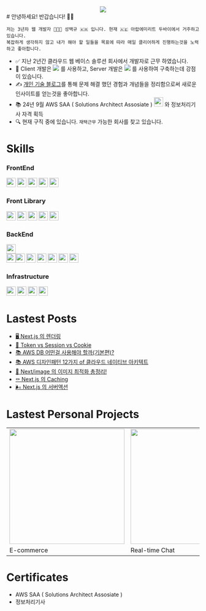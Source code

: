 <div align="center">
  <a href="https://hits.seeyoufarm.com"><img src="https://hits.seeyoufarm.com/api/count/incr/badge.svg?url=https%3A%2F%2Fgithub.com%2Fqor8917&count_bg=%#66D10F&title_bg=%23555555&icon=&icon_color=%23E7E7E7&title=%EB%B0%A9%EB%AC%B8%EC%9E%90&edge_flat=false"/></a>
</div>
# 안녕하세요! 반갑습니다! ✋🏻

```
저는 3년차 웹 개발자 👨🏻‍💻 성백규 🇰🇷 입니다. 현재 🇦🇪 아랍에미리트 두바이에서 거주하고 있습니다.
복잡하게 생각하지 않고 내가 해야 할 일들을 목표에 따라 매일 클리어하게 진행하는것을 노력하고 좋아합니다.
```
- ✅  지난 2년간 클라우드 웹 베이스 솔루션 회사에서 개발자로 근무 하였습니다.
- 💪  Client 개발은 <img src="https://img.shields.io/badge/Next.js-292929?style=flat&logo=Next.js&logoColor=ffffff"/> 를 사용하고, Server 개발은 <img src="https://img.shields.io/badge/Amazon Web Service-232F3E?style=flat&logo=AmazonAWS&logoColor=ffffff"/> 를 사용하여 구축하는데 강점이 있습니다.
- ✍️  <a href="https://dubaibaran.notion.site/a2ec368f93dd46289c6e66f4fabf6261?pvs=4">개인 기술 블로그</a>를 통해 문제 해결 했던 경험과 개념들을 정리함으로써 새로운 인사이트를 얻는것을 좋아합니다.
- 📚 24년 9월 AWS SAA ( Solutions Architect Assosiate ) <img src="https://github.com/qor8917/qor8917/assets/69076456/6c0b7226-d521-4347-badb-394aec4ebe88" width="24" height="24" /> 와 정보처리기사 자격 획득
- 🔍  현재 구직 중에 있습니다. `재택근무` 가능한 회사를 찾고 있습니다.


# Skills

### FrontEnd
<picture>
  <img src="https://img.shields.io/badge/JavaScript-F7DF1E?style=plastic&logo=JavaScript&logoColor=ffffff" height="24px" style="pointer-events:none;"/></picture><picture> <img src="https://img.shields.io/badge/Next.js-292929?style=plastic&logo=Next.js&logoColor=ffffff" height="24px" style="pointer-events:none;"/></picture><picture> <img src="https://img.shields.io/badge/React-61DAFB?style=plastic&logo=React&logoColor=ffffff" height="24px" style="pointer-events:none;"/></picture><picture> <img src="https://img.shields.io/badge/Angular-DD1100?style=plastic&logo=Angular&logoColor=ffffff" height="24px" style="pointer-events:none;"/></picture>
<picture><img src="https://img.shields.io/badge/TypeScript-3178C6?style=plastic&logo=TypeScript&logoColor=ffffff" height="24px" style="pointer-events:none;"/></picture>

### Front Library
<picture>
  <img src="https://img.shields.io/badge/SWR-292929?style=plastic&logo=SWR&logoColor=ffffff" height="24px" style="pointer-events:none;"/></picture><picture> <img src="https://img.shields.io/badge/shadcn/ui-292929?style=plastic&logo=shadcn/ui&logoColor=ffffff" height="24px" style="pointer-events:none;"/></picture> <picture><img src="https://img.shields.io/badge/Tailwind CSS-06B6D4?style=plastic&logo=Tailwind CSS&logoColor=ffffff" height="24px" style="pointer-events:none;"/></picture><picture> <img src="https://img.shields.io/badge/Zod-3E67B1?style=plastic&logo=Zod&logoColor=ffffff" height="24px" style="pointer-events:none;"/></picture> <picture><img src="https://img.shields.io/badge/Zustand-292929?style=plastic&logo=Zustand&logoColor=ffffff" height="24px" style="pointer-events:none;"/>
</picture>

### BackEnd
<picture>
  <img src="https://img.shields.io/badge/Next.js-292929?style=plastic&logo=Next.js&logoColor=ffffff" height="24px" style="pointer-events:none;"/></picture><br/><picture><img src="https://img.shields.io/badge/Amazon Web Service-232F3E?style=plastic&logo=AmazonAWS&logoColor=ffffff" height="24px" style="pointer-events:none;"/></picture><picture><img src="https://img.shields.io/badge/Lambda-FF9900?style=plastic&logo=Lambda&logoColor=ffffff" height="24px" style="pointer-events:none;"/></picture> <picture><img src="https://img.shields.io/badge/DynamoDB-4053D6?style=plastic&logo=DynamoDB&logoColor=ffffff" height="24px" style="pointer-events:none;"/></picture> <picture><img src="https://img.shields.io/badge/S3-569A31?style=plastic&logo=S3&logoColor=ffffff" height="24px" style="pointer-events:none;"/></picture> <picture> <img src="https://img.shields.io/badge/Cognito-DD344C?style=plastic&logo=Cognito&logoColor=ffffff" height="24px" style="pointer-events:none;"/></picture> <picture> <img src="https://img.shields.io/badge/API Gateway-FF4F8B?style=plastic&logo=API Gateway&logoColor=ffffff" height="24px" style="pointer-events:none;"/></picture>
<picture><img src="https://img.shields.io/badge/SQS-FF4F8B?style=plastic&logo=SQS&logoColor=ffffff" height="24px" style="pointer-events:none;"/> 
</picture>

### Infrastructure
<picture>
  <img src="https://img.shields.io/badge/Amazon Web Service-232F3E?style=plastic&logo=AmazonAWS&logoColor=ffffff" height="24px" style="pointer-events:none;"/></picture> <picture><img src="https://img.shields.io/badge/Route 53-8C4FFF?style=plastic&logo=Route 53&logoColor=ffffff" height="24px" style="pointer-events:none;"/></picture> <picture><img src="https://img.shields.io/badge/CloudFront-8C4FFF?style=plastic&logo=CloudFront&logoColor=ffffff" height="24px" style="pointer-events:none;"/></picture><picture> <img src="https://img.shields.io/badge/IAM-DD344C?style=plastic&logo=IAM&logoColor=ffffff" height="24px" style="pointer-events:none;"/>
</picture>


# Lastest Posts
- [🖥️ Next.js 의 렌더링 ](https://dubaibaran.notion.site/NextJS-923cdfcb2bea4f9891e828df35a7d414?pvs=4
)
- [🍪 Token vs Session vs Cookie](https://dubaibaran.notion.site/Cookie-vs-Session-vs-Token-3a3410835dd246149c9ff8321e625065?pvs=4)
- [📚 AWS DB 어떤걸 사용해야 할까(기본편)?](https://dubaibaran.notion.site/AWS-DB-4cf3c748576e4620b193b7746bd2c8a2?pvs=4)
- [📚 AWS 디자인패턴 12가지 of 클라우드 네이티브 아키텍트](https://dubaibaran.notion.site/1-12-12-of-AWS-06f9f0bbabcf4ba1985edafa1453b8de?pvs=4)
- [📸 Next/image 의 이미지 최적화 총정리!](https://dubaibaran.notion.site/Next-image-85c4ff9a54d64e74852354523d22b4aa?pvs=4)
- [⚰️ Next.js 의 Caching ](https://dubaibaran.notion.site/NextJS-Caching-e46a0e52338e4292b0792917f581e866?pvs=4)
- [🌬️ Next.js 의 서버액션](https://dubaibaran.notion.site/NextJS-2eb0153ae6ec45429eada08d07581f6f?pvs=4)

# Lastest Personal Projects
<table>
  <tbody>
    <tr>
      <td>
        <a href="https://dubaibaran.notion.site/E-commerce-NextJS-CMS-244be8014926485182a2bce807cc1ae1?pvs=4" title="E-commerce">
          <img align="center" src="https://github.com/qor8917/qor8917/assets/69076456/2324a287-9eb3-402b-a1f3-1d303b4ac98c" width="300" alt-text="React Course">
        </a>
      </td>
      <td>
        <a href="https://dubaibaran.notion.site/Real-Time-Chat-NextJS-AWS-278c263f557449a79b1526a11c326f64?pvs=4" title="Real-time Chat">
          <img align="center" src="https://github.com/qor8917/qor8917/assets/69076456/abce465e-5026-48f2-8ccd-39edbf1cd660" width="300" alt-text="TypeScript Course">
        </a>
      </td>
    </tr>
    <tr>
      <td>
       E-commerce
      </td>
      <td>
       Real-time Chat
      </td>
    </tr>
  </tbody>
</table>

# Certificates

- AWS SAA ( Solutions Architect Assosiate )
- 정보처리기사

<!--
**qor8917/qor8917** is a ✨ _special_ ✨ repository because its `README.md` (this file) appears on your GitHub profile.

Here are some ideas to get you started:

- 🔭 I’m currently working on ...
- 🌱 I’m currently learning ...
- 👯 I’m looking to collaborate on ...
- 🤔 I’m looking for help with ...
- 💬 Ask me about ...
- 📫 How to reach me: ...
- 😄 Pronouns: ...
- ⚡ Fun fact: ...
-->
